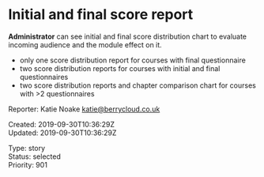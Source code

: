 # Initial and final score report

**Administrator** can see initial and final score distribution chart to evaluate incoming audience and the module effect on it.

- only one score distribution report for courses with final questionnaire
- two score distribution reports for courses with initial and final questionnaires
- two score distribution reports and chapter comparison chart for courses with >2 questionnaires

Reporter: Katie Noake <katie@berrycloud.co.uk>  

Created: 2019-09-30T10:36:29Z  
Updated: 2019-09-30T10:36:29Z

Type: story  
Status: selected  
Priority: 901
